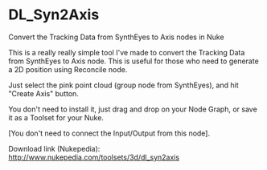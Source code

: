 # DL_Syn2Axis
 Convert the Tracking Data from SynthEyes to Axis nodes in Nuke

This is a really really simple tool I've made to convert the Tracking Data from SynthEyes to Axis node.
This is useful for those who need to generate a 2D position using Reconcile node.

Just select the pink point cloud (group node from SynthEyes), and hit "Create Axis" button.

You don't need to install it, just drag and drop on your Node Graph, or save it as a Toolset for your Nuke.

[You don't need to connect the Input/Output from this node].

Download link (Nukepedia):
http://www.nukepedia.com/toolsets/3d/dl_syn2axis
